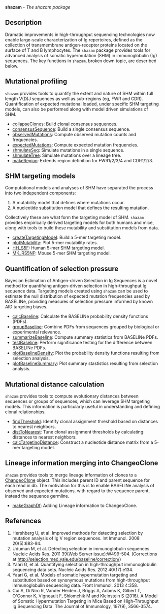 **shazam** - *The shazam package*

Description
--------------------

Dramatic improvements in high-throughput sequencing technologies now enable 
large-scale characterization of Ig repertoires, defined as the collection of transmembrane 
antigen-receptor proteins located on the surface of T and B lymphocytes. The `shazam`
package provides tools for advanced analysis of somatic hypermutation (SHM) in
immunoglobulin (Ig) sequences. The key functions in `shazam`, broken down topic, are 
described below.






Mutational profiling
-------------------


`shazam` provides tools to quantify the extent and nature of SHM within
full length V(D)J sequences as well as sub-regions (eg, FWR and CDR).
Quantification of expected mutational loaded, under specific SHM targeting 
models, can also be performed along with model driven simulations of SHM.


+ [collapseClones](collapseClones.md):           Build clonal consensus sequences.
+ [consensusSequence](consensusSequence.md):        Build a single consensus sequence.
+ [observedMutations](observedMutations.md):        Compute observed mutation counts and frequencies.
+ [expectedMutations](expectedMutations.md):        Compute expected mutation frequencies.
+ [shmulateSeq](shmulateSeq.md):              Simulate mutations in a single sequence.
+ [shmulateTree](shmulateTree.md):             Simulate mutations over a lineage tree.
+ [makeRegion](makeRegion.md):               Extends region definition for FWR1/2/3/4 and CDR1/2/3.



SHM targeting models
-------------------


Computational models and analyses of SHM have separated the process 
into two independent components: 

1. A mutability model that defines where mutations occur.
1. A nucleotide substitution model that defines the resulting mutation.

Collectively these are what form the targeting model of SHM. `shazam` 
provides empirically derived targeting models for both humans and mice,
along with tools to build these mutability and substitution models from data.


+ [createTargetingModel](createTargetingModel.md):     Build a 5-mer targeting model.
+ [plotMutability](plotMutability.md):           Plot 5-mer mutability rates.
+ [HH_S5F](HH_S5F.md):                   Human 5-mer SHM targeting model.
+ [MK_RS5NF](MK_RS5NF.md):                 Mouse 5-mer SHM targeting model.



Quantification of selection pressure
-------------------


Bayesian Estimation of Antigen-driven Selection in Ig Sequences is a 
novel method for quantifying antigen-driven selection in high-throughput
Ig sequence data. Targeting models created using `shazam` can be used 
to estimate the null distribution of expected mutation frequencies used
by BASELINe, providing measures of selection pressure informed by known 
AID targeting biases.


+ [calcBaseline](calcBaseline.md):             Calculate the BASELINe probability
density functions (PDFs).
+ [groupBaseline](groupBaseline.md):            Combine PDFs from sequences grouped
by biological or experimental relevance.
+ [summarizeBaseline](summarizeBaseline.md):        Compute summary statistics from BASELINe PDFs.
+ [testBaseline](testBaseline.md):             Perform significance testing for the difference
between BASELINe PDFs.
+ [plotBaselineDensity](plotBaselineDensity.md):      Plot the probability density functions
resulting from selection analysis.
+ [plotBaselineSummary](plotBaselineSummary.md):      Plot summary stastistics resulting from 
selection analysis.



Mutational distance calculation
-------------------


`shazam` provides tools to compute evolutionary distances between 
sequences or groups of sequences, which can leverage SHM targeting 
models. This information is particularly useful in understanding and 
defining clonal relationships.


+ [findThreshold](findThreshold.md):            Identify clonal assignment threshold based on 
distances to nearest neighbors.
+ [distToNearest](distToNearest.md):            Tune clonal assignment thresholds by calculating 
distances to nearest neighbors.
+ [calcTargetingDistance](calcTargetingDistance.md):    Construct a nucleotide distance matrix from a 
5-mer targeting model.



Lineage information merging into ChangeoClone 
-------------------


`shazam` provides tools to merge lineage information of clones to 
a [ChangeoClone](http://www.rdocumentation.org/packages/alakazam/topics/ChangeoClone-class) object. This includes parent ID and parent sequence for 
each read in db. The motivation for this is to enable BASELINe analysis of 
observed and expected mutations, with regard to the sequence parent, instead 
the sequence germline. 


+ [makeGraphDf](makeGraphDf.md):              Adding Lineage information to ChangeoClone.



References
-------------------


1. Hershberg U, et al. Improved methods for detecting selection by mutation 
analysis of Ig V region sequences. 
Int Immunol. 2008 20(5):683-94.
1. Uduman M, et al. Detecting selection in immunoglobulin sequences. 
Nucleic Acids Res. 2011 39(Web Server issue):W499-504. (Corrections at 
http://selection.med.yale.edu/baseline/correction/) 
1. Yaari G, et al. Quantifying selection in high-throughput immunoglobulin 
sequencing data sets. 
Nucleic Acids Res. 2012 40(17):e134.
1. Yaari G, et al. Models of somatic hypermutation targeting and substitution based 
on synonymous mutations from high-throughput immunoglobulin sequencing data. 
Front Immunol. 2013 4:358.
1. Cui A, Di Niro R, Vander Heiden J, Briggs A, Adams K, Gilbert T, O'Connor K,
Vigneault F, Shlomchik M and Kleinstein S (2016). A Model of Somatic Hypermutation 
Targeting in Mice Based on High-Throughput Ig Sequencing Data. The Journal of 
Immunology, 197(9), 3566-3574.
 









